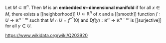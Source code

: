Let $M\subset\mathbb R^n$. Then $M$ is an **embedded $m$-dimensional manifold** if for all $x\in M$, there exists a [[neighborhood]] $U \subset\mathbb R^n$ of $x$ and a [[smooth]] function $f:U\to\mathbb R^{n-m}$  such that $M\cap U = f^{-1}(0)$ and $Df(y):\mathbb R^n\to\mathbb R^{n-m}$ is [[surjective]] for all $y \in U$.

https://www.wikidata.org/wiki/Q203920